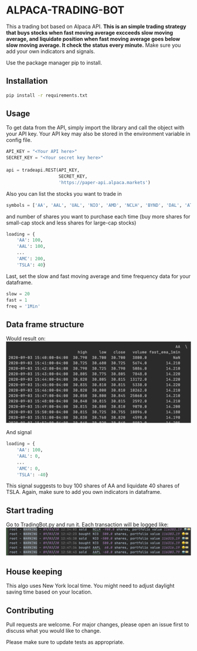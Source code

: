 # ALPACA-TRADING-BOT
This a trading bot based on Alpaca API. **This is an simple trading strategy that buys stocks when fast moving average excceeds slow moving average, and liquidate position when fast moving average goes below slow moving average. It check the status every minute.** Make sure you add your own indicators and signals.

Use the package manager pip to install.
## Installation
```bash
pip install -r requirements.txt
```

## Usage
To get data from the API, simply import the library and call the object with your API key. Your API key may also be stored in the environment variable in config file.
```python
API_KEY = "<Your API here>"
SECRET_KEY = "<Your secret key here>"

api = tradeapi.REST(API_KEY,
                    SECRET_KEY,
                    'https://paper-api.alpaca.markets')
```
Also you can list the stocks you want to trade in 
```python
symbols = ['AA', 'AAL', 'UAL', 'NIO', 'AMD', 'NCLH', 'BYND', 'DAL', 'ATVI', 'WORK', 'VIRT', 'AAPL', 'AMC', 'TSLA']
```
and number of shares you want to purchase each time (buy more shares for small-cap stock and less shares for large-cap stocks)
```python
loading = {
    'AA': 100,
    'AAL': 100,
    ... 
    'AMC': 200,
    'TSLA': 40}
```
Last, set the slow and fast moving average and time frequency data for your dataframe.
```python
slow = 20
fast = 1
freq = '1Min'
```

## Data frame structure

Would result on:
![](images/dataframe.png)

And signal 
```python
loading = {
    'AA': 100,
    'AAL': 0,
    ... 
    'AMC': 0,
    'TSLA': -40}
```
This signal suggests to buy 100 shares of AA and liquidate 40 shares of TSLA.
Again, make sure to add you own indicators in dataframe. 

## Start trading

Go to TradingBot.py and run it. 
Each transaction will be logged like:
![](images/log.png)

## House keeping
This algo uses New York local time. You might need to adjust daylight saving time based on your location.


## Contributing
Pull requests are welcome. For major changes, please open an issue first to discuss what you would like to change.

Please make sure to update tests as appropriate.

